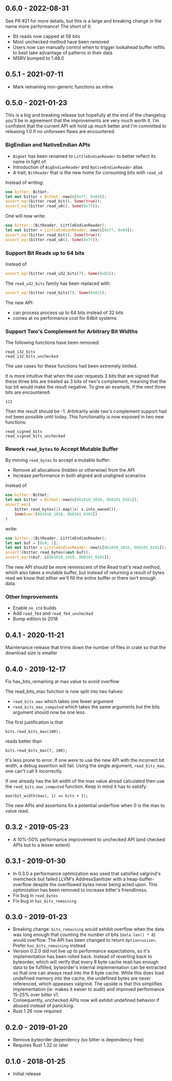 ## 0.6.0 - 2022-08-31

See PR #21 for more details, but this is a large and breaking change in the name more performance! The short of it:

- Bit reads now capped at 56 bits
- Most unchecked method have been removed
- Users now can manually control when to trigger lookahead buffer refills to best take advantage of patterns in their data
- MSRV bumped to 1.48.0

## 0.5.1 - 2021-07-11

- Mark remaining non-generic functions as inline

## 0.5.0 - 2021-01-23

This is a big and breaking release but hopefully at the end of the changelog you'll be in agreement that the improvements are very much worth it. I'm confident that the current API will hold up much better and I'm committed to releasing 1.0 if no unforseen flaws are encountered.

### BigEndian and NativeEndian APIs

- `BigGet` has been renamed to `LittleEndianReader` to better reflect its name in light of:
- Introduction of `BigEndianReader` and `NativeEndianReader` alias
- A trait, `BitReader` that is the new home for consuming bits with `read_u8`

Instead of writing:

```rust
use bitter::BitGet;
let mut bitter = BitGet::new(&[0xff, 0x04]);
assert_eq!(bitter.read_bit(), Some(true));
assert_eq!(bitter.read_u8(), Some(0x7f));
```

One will now write:

```rust
use bitter::{BitReader, LittleEndianReader};
let mut bitter = LittleEndianReader::new(&[0xff, 0x04]);
assert_eq!(bitter.read_bit(), Some(true));
assert_eq!(bitter.read_u8(), Some(0x7f));
```

### Support Bit Reads up to 64 bits

Instead of

```rust
assert_eq!(bitter.read_u32_bits(7), Some(0x02));
```

The `read_u32_bits` family has been replaced with:

```rust
assert_eq!(bitter.read_bits(7), Some(0x02));
```

The new API:

- can process process up to 64 bits instead of 32 bits
- comes at no performance cost for 64bit systems

### Support Two's Complement for Arbitrary Bit Widths

The following functions have been removed:

```
read_i32_bits
read_i32_bits_unchecked
```

The use cases for these functions had been extremely limited.

It is more intuitive that when the user requests 3 bits that are
signed that these three bits are treated as 3 bits of two's complement,
meaning that the top bit would make the result negative. To give an
example, if the next three bits are encountered:

```
111
```

Then the result should be -1. Arbitrarily wide two's complement support
had not been possible until today. This functionality is now exposed in
two new functions:

```
read_signed_bits
read_signed_bits_unchecked
```

### Rework `read_bytes` to Accept Mutable Buffer

By moving `read_bytes` to accept a mutable buffer:

- Remove all allocations (hidden or otherwise) from the API
- Increase performance in both aligned and unaligned scenarios

Instead of

```rust
use bitter::BitGet;
let mut bitter = BitGet::new(&[0b1010_1010, 0b0101_0101]);
assert_eq!(
    bitter.read_bytes(2).map(|x| x.into_owned()),
    Some(vec![0b1010_1010, 0b0101_0101])
)
```

write:

```rust
use bitter::{BitReader, LittleEndianReader};
let mut buf = [0u8; 2];
let mut bitter = LittleEndianReader::new(&[0b1010_1010, 0b0101_0101]);
assert!(bitter.read_bytes(&mut buf));
assert_eq!(&buf, &[0b1010_1010, 0b0101_0101]);
```

The new API should be more reminiscent of the Read trait's read method,
which also takes a mutable buffer, but instead of returning a result of
bytes read we know that either we'll fill the entire buffer or there
isn't enough data.

### Other Improvements

- Enable `no_std` builds
- Add `read_f64` and `read_f64_unchecked`
- Bump edition to 2018

## 0.4.1 - 2020-11-21

Maintenance release that trims down the number of files in crate so that the download size is smaller

## 0.4.0 - 2019-12-17

Fix has_bits_remaining at max value to avoid overflow
 
The read_bits_max function is now split into two halves:

- `read_bits_max` which takes one fewer argument
- `read_bits_max_computed` which takes the same arguments but the bits argument should now be one less.

The first justification is that

```
bits.read_bits_max(100);
```

reads better than

```
bits.read_bits_max(7, 100);
```

It's less prone to error. If one were to use the new API with the
incorrect bit width, a debug assertion will fail. Using the single
argument, `read_bits_max`, one can't call it incorrectly.

If one already has the bit width of the max value alread calculated then
use the `read_bits_max_computed` function. Keep in mind it has to
satisfy:

```
max(bit_width(max), 1) == bits + 1);
```

The new APIs and assertions fix a potential underflow when 0 is the max
to value read.

## 0.3.2 - 2019-05-23

* A 10%-50% performance improvement to unchecked API (and checked APIs but to a lesser extent)

## 0.3.1 - 2019-01-30

* In 0.3.0 a performance optimization was used that satisfied valgrind's memcheck but failed LLVM's AddressSanitizer with a heap-buffer-overflow despite the overflowed bytes never being acted upon. This optimization has been removed to increase bitter's friendliness.
* Fix bug in `read_bytes`
* Fix bug in `has_bits_remaining`

## 0.3.0 - 2019-01-23

- Breaking change: `bits_remaining` would exhibit overflow when the data was long enough that counting the number of bits (`data.len() * 8`) would overflow. The API has been changed to return `Option<usize>`. Prefer `has_bits_remaining` instead
- Version 0.2.0 did not live up to performance expectations, so it's implementation has been rolled back. Instead of reverting back to byteorder, which will verify that every 8 byte cache read has enough data to be fulfilled, byteorder's internal implementation can be extracted so that one can always read into the 8 byte cache. While this does load undefined memory into the cache, the undefined bytes are never referenced, which appeases valgrind. The upside is that this simplifies implementation (ie: makes it easier to audit) and improved performance 15-25% over bitter v1.
- Consequently, unchecked APIs now will exhibit undefined behavior if abused instead of panicking.
- Rust 1.26 now required

## 0.2.0 - 2019-01-20

- Remove byteorder dependency (so bitter is dependency free)
- Requires Rust 1.32 or later

## 0.1.0 - 2018-01-25

* Initial release
